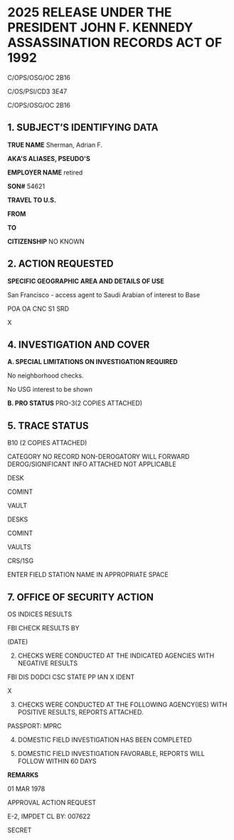 # 2025 RELEASE UNDER THE PRESIDENT JOHN F. KENNEDY ASSASSINATION RECORDS ACT OF 1992

C/OPS/OSG/OC 2B16

C/OS/PSI/CD3 3E47

C/OPS/OSG/OC 2B16

## 1. SUBJECT’S IDENTIFYING DATA

**TRUE NAME** Sherman, Adrian F.

**AKA'S ALIASES, PSEUDO'S**

**EMPLOYER NAME** retired

**SON#** 54621

**TRAVEL TO U.S.**

**FROM**

**TO**

**CITIZENSHIP** NO KNOWN

## 2. ACTION REQUESTED

**SPECIFIC GEOGRAPHIC AREA AND DETAILS OF USE**

San Francisco - access agent to Saudi Arabian of interest to Base

POA OA CNC S1 SRD

X

## 4. INVESTIGATION AND COVER

**A. SPECIAL LIMITATIONS ON INVESTIGATION REQUIRED**

No neighborhood checks.

No USG interest to be shown

**B. PRO STATUS** PRO-3(2 COPIES ATTACHED)

## 5. TRACE STATUS

B10 (2 COPIES ATTACHED)

CATEGORY NO RECORD NON-DEROGATORY WILL FORWARD DEROG/SIGNIFICANT INFO ATTACHED NOT APPLICABLE

DESK

COMINT

VAULT

DESKS

COMINT

VAULTS

CRS/1SG

ENTER FIELD STATION NAME IN APPROPRIATE SPACE

## 7. OFFICE OF SECURITY ACTION

OS INDICES RESULTS

FBI CHECK RESULTS BY

(DATE)

2. CHECKS WERE CONDUCTED AT THE INDICATED AGENCIES WITH NEGATIVE RESULTS

FBI DIS DODCI CSC STATE PP IAN X IDENT

X

3. CHECKS WERE CONDUCTED AT THE FOLLOWING AGENCY(IES) WITH POSITIVE RESULTS, REPORTS ATTACHED.

PASSPORT: MPRC

4. DOMESTIC FIELD INVESTIGATION HAS BEEN COMPLETED

5. DOMESTIC FIELD INVESTIGATION FAVORABLE, REPORTS WILL FOLLOW WITHIN 60 DAYS

**REMARKS**

01 MAR 1978

APPROVAL ACTION REQUEST

E-2, IMPDET CL BY: 007622

SECRET
